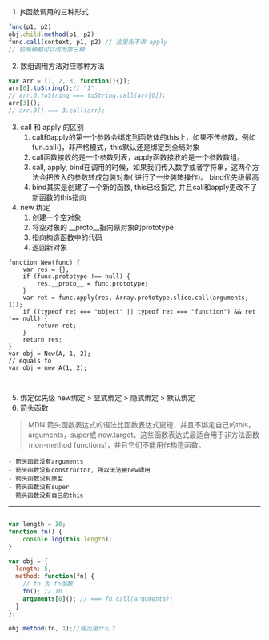 1. js函数调用的三种形式
```js
func(p1, p2) 
obj.child.method(p1, p2)
func.call(context, p1, p2) // 这里先不讲 apply
// 前两种都可以改为第三种
```
2. 数组调用方法对应哪种方法
```js
var arr = [1, 2, 3, function(){}];
arr[0].toString();// "1"
// arr.0.toString === toString.call(arr[0]);
arr[3]();
// arr.3() === 3.call(arr);

```
3. call 和 apply 的区别
	1. call和apply的第一个参数会绑定到函数体的this上，如果不传参数，例如fun.call()，非严格模式，this默认还是绑定到全局对象
	2. call函数接收的是一个参数列表，apply函数接收的是一个参数数组。
	3. call, apply, bind在调用的时候，如果我们传入数字或者字符串，这两个方法会把传入的参数转成包装对象( 进行了一步装箱操作)。 bind优先级最高
	4. bind其实是创建了一个新的函数, this已经指定, 并且call和apply更改不了新函数的this指向
4. new 绑定
	1. 创建一个空对象
	2. 将空对象的  \_\_proto\_\_指向原对象的prototype
	3. 指向构造函数中的代码
	4. 返回新对象
```
function New(func) {
    var res = {};
    if (func.prototype !== null) {
        res.__proto__ = func.prototype;
    }
    var ret = func.apply(res, Array.prototype.slice.call(arguments, 1));
    if ((typeof ret === "object" || typeof ret === "function") && ret !== null) {
        return ret;
    }
    return res;
}
var obj = New(A, 1, 2);
// equals to
var obj = new A(1, 2);



```
5. 绑定优先级
	new绑定 > 显式绑定 > 隐式绑定 > 默认绑定
6. 箭头函数

>MDN:箭头函数表达式的语法比函数表达式更短，并且不绑定自己的this，arguments，super或 new.target。这些函数表达式最适合用于非方法函数(non-method functions)，并且它们不能用作构造函数。

	- 箭头函数没有arguments
	- 箭头函数没有constructor, 所以无法被new调用
	- 箭头函数没有原型
	- 箭头函数没有super
	- 箭头函数没有自己的this

---
```js

var length = 10;
function fn() {
    console.log(this.length);
}
 
var obj = {
  length: 5,
  method: function(fn) {
  	// fn 为 fn函数
    fn(); // 10
    arguments[0](); // === fn.call(arguments);
  }
};
 
obj.method(fn, 1);//输出是什么？
```